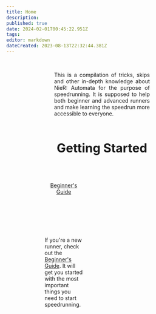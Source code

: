 ```yaml
---
title: Home
description: 
published: true
date: 2024-02-01T00:45:22.951Z
tags: 
editor: markdown
dateCreated: 2023-08-13T22:32:44.381Z
---
```


<!--<p style="text-align:center;
          font-size:2rem;
          font-weight:bold;">Welcome to the NieR: Automata Speedrun Wiki</p>-->
<br>
<p style="text-align:justify; width:50%; margin-left:25%;">This is a compilation of tricks, skips and other in-depth knowledge about NieR: Automata for the purpose of speedrunning. It is supposed to help both beginner and advanced runners and make learning the speedrun more accessible to everyone.</p>
<br>
<p style="text-align:center; font-size:2rem; font-weight:bold;">Getting Started</p>

<div style="width:20%; margin-left:20%; margin-top:50px;">
  <div style="background-image:url(/assets/home/beginner-thumbnail.jpg);
              height:150px;
              background-size: contain;
              text-align:center;">
    <div style="padding-top:20px;"><a href="/intro/beginner-guide">Beginner's Guide</a></div>
  </div>
  <p style="text-align:left;">If you're a new runner, check out the <a href="/intro/beginner-guide">Beginner's Guide</a>. It will get you started with the most important things you need to start speedrunning.</p>
</div>